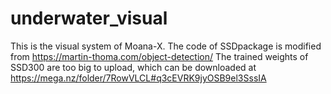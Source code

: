 # underwater_visual
This is the visual system of Moana-X.
The code of SSDpackage is modified from https://martin-thoma.com/object-detection/
The trained weights of SSD300 are too big to upload, which can be downloaded at https://mega.nz/folder/7RowVLCL#q3cEVRK9jyOSB9el3SssIA
